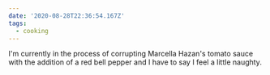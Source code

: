 ```yaml
---
date: '2020-08-28T22:36:54.167Z'
tags:
  - cooking
---
```


I'm currently in the process of corrupting Marcella Hazan's tomato sauce with the addition of a red bell pepper and I have to say I feel a little naughty. 
